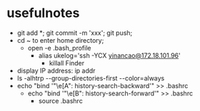 # usefulnotes
- git add *; git commit -m 'xxx'; git push;
- cd ~ to enter home directory;
  - open -e .bash_profile
    - alias ukelog='ssh -YCX yinancao@172.18.101.96'
      - killall Finder
- display IP address: ip addr
- ls -alhtrp --group-directories-first --color=always
- echo "bind '"\e[A": history-search-backward'" >> .bashrc
  - echo "bind '"\e[B": history-search-forward'" >> .bashrc
    - source .bashrc
